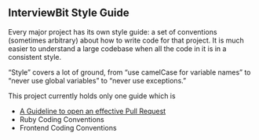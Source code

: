 ## InterviewBit Style Guide

Every major project has its own style guide: a set of conventions (sometimes arbitrary) about how to write code for that project. It is much easier to understand a large codebase when all the code in it is in a consistent style.

“Style” covers a lot of ground, from “use camelCase for variable names” to “never use global variables” to “never use exceptions.”

This project currently holds only one guide which is

* [A Guideline to open an effective Pull Request](https://github.com/KingsGambitLab/styleguide/blob/master/pull_request_guideline.md)
* Ruby Coding Conventions
* Frontend Coding Conventions